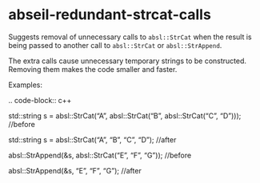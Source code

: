 abseil-redundant-strcat-calls
=============================

Suggests removal of unnecessary calls to `absl::StrCat` when the result
is being passed to another call to `absl::StrCat` or `absl::StrAppend`.

The extra calls cause unnecessary temporary strings to be constructed.
Removing them makes the code smaller and faster.

Examples:

.. code-block:: c++

std::string s = absl::StrCat(“A”, absl::StrCat(“B”, absl::StrCat(“C”,
“D”))); //before

std::string s = absl::StrCat(“A”, “B”, “C”, “D”); //after

absl::StrAppend(&s, absl::StrCat(“E”, “F”, “G”)); //before

absl::StrAppend(&s, “E”, “F”, “G”); //after

